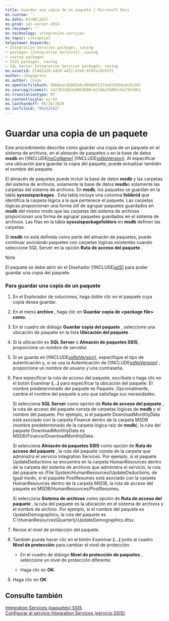 ```yaml
---
title: Guardar una copia de un paquete | Microsoft Docs
ms.custom: ''
ms.date: 03/06/2017
ms.prod: sql-server-2014
ms.reviewer: ''
ms.technology: integration-services
ms.topic: conceptual
helpviewer_keywords:
- Integration Services packages, saving
- packages [Integration Services], saving
- saving packages
- SSIS packages, saving
- SQL Server Integration Services packages, saving
ms.assetid: 21482a20-e420-4452-b7eb-8f9fa1929f31
author: chugugrace
ms.author: chugu
ms.openlocfilehash: 9d68eac95885b6c40d607237eeb51050a9c6130f
ms.sourcegitcommit: 34278310b3e005d008cd2106a7b86fc6e736f661
ms.translationtype: MT
ms.contentlocale: es-ES
ms.lasthandoff: 06/26/2020
ms.locfileid: "85422542"
---
```

# <a name="save-a-copy-of-a-package"></a>Guardar una copia de un paquete
  Este procedimiento describe cómo guardar una copia de un paquete en el sistema de archivos, en el almacén de paquetes o en la base de datos **msdb** en [!INCLUDE[msCoName](../includes/msconame-md.md)] [!INCLUDE[ssNoVersion](../includes/ssnoversion-md.md)]. Al especificar una ubicación para guardar la copia del paquete, puede actualizar también el nombre del paquete.  
  
 El almacén de paquetes puede incluir la base de datos **msdb** y las carpetas del sistema de archivos, solamente la base de datos **msdb**o solamente las carpetas del sistema de archivos. En **msdb**, los paquetes se guardan en la tabla **sysssispackages** . Esta tabla incluye una columna **folderid** que identifica la carpeta lógica a la que pertenece el paquete. Las carpetas lógicas proporcionan una forma útil de agrupar paquetes guardados en **msdb** del mismo modo que las carpetas del sistema de archivos proporcionan una forma de agrupar paquetes guardados en el sistema de archivos. Las filas en la tabla **sysssispackagefolders** en **msdb** definen las carpetas.  
  
 Si **msdb** no está definida como parte del almacén de paquetes, puede continuar asociando paquetes con carpetas lógicas existentes cuando seleccione SQL Server en la opción **Ruta de acceso del paquete** .  
  
> [!NOTE]  
>  El paquete se debe abrir en el Diseñador [!INCLUDE[ssIS](../includes/ssis-md.md)] para poder guardar una copia del paquete.  
  
### <a name="to-save-a-copy-of-a-package"></a>Para guardar una copia de un paquete  
  
1.  En el Explorador de soluciones, haga doble clic en el paquete cuya copia desea guardar.  
  
2.  En el menú **archivo** , haga clic en **Guardar copia de \<package file> como**.  
  
3.  En el cuadro de diálogo **Guardar copia del paquete** , seleccione una ubicación de paquete en la lista **Ubicación del paquete** .  
  
4.  Si la ubicación es **SQL Server** o **Almacén de paquetes SSIS**, proporcione un nombre de servidor.  
  
5.  Si se guarda en [!INCLUDE[ssNoVersion](../includes/ssnoversion-md.md)], especifique el tipo de autenticación y, si se usa la Autenticación de [!INCLUDE[ssNoVersion](../includes/ssnoversion-md.md)] , proporcione un nombre de usuario y una contraseña.  
  
6.  Para especificar la ruta de acceso del paquete, escríbala o haga clic en el botón Examinar **(…)** para especificar la ubicación del paquete. El nombre predeterminado del paquete es Paquete. Opcionalmente, cambie el nombre del paquete a uno que satisfaga sus necesidades.  
  
     Si selecciona **SQL Server** como opción de **Ruta de acceso del paquete** , la ruta de acceso del paquete consta de carpetas lógicas de **msdb** y el nombre del paquete. Por ejemplo, si el paquete DownloadMonthlyData está asociado con la carpeta Finance dentro de la carpeta MSDB (nombre predeterminado de la carpeta lógica raíz de **msdb**), la ruta del paquete DownloadMonthlyData es MSDB/Finance/DownloadMonthlyData.  
  
     Si selecciona **Almacén de paquetes SSIS** como opción de **Ruta de acceso del paquete** , la ruta del paquete consta de la carpeta que administra el servicio Integration Services. Por ejemplo, si el paquete UpdateDeductions se encuentra en la carpeta HumanResources dentro de la carpeta del sistema de archivos que administra el servicio, la ruta del paquete es /File System/HumanResources/UpdateDeductions; de igual modo, si el paquete PostResumes está asociado con la carpeta HumanResources dentro de la carpeta MSDB, la ruta de acceso del paquete es MSDB/HumanResources/PostResumes.  
  
     Si selecciona **Sistema de archivos** como opción de **Ruta de acceso del paquete** , la ruta del paquete es la ubicación en el sistema de archivos y el nombre de archivo. Por ejemplo, si el nombre del paquete es UpdateDemographics, la ruta del paquete es C:\HumanResources\Quarterly\UpdateDemographics.dtsx.  
  
7.  Revise el nivel de protección del paquete.  
  
8.  También puede hacer clic en el botón Examinar **(…)** junto al cuadro **Nivel de protección** para cambiar el nivel de protección.  
  
    -   En el cuadro de diálogo **Nivel de protección de paquetes** , seleccione un nivel de protección diferente.  
  
    -   Haga clic en **OK**.  
  
9. Haga clic en **OK**.  
  
## <a name="see-also"></a>Consulte también  
 [Integration Services &#40;paquetes&#41; SSIS](../../2014/integration-services/integration-services-ssis-packages.md)   
 [Configurar el servicio Integration Services &#40;servicio SSIS&#41;](service/integration-services-service-ssis-service.md)  
  
  
